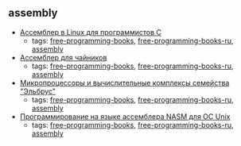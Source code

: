 assembly 
---
* [Ассемблер в Linux для программистов C](https://ru.wikibooks.org/wiki/Ассемблер_в_Linux_для_программистов_C)
    * tags: [free-programming-books](../tags/free-programming-books.md), [free-programming-books-ru](../tags/free-programming-books-ru.md), [assembly](../tags/assembly.md)
* [Ассемблер для чайников](http://av-assembler.ru/asm/afd/assembler-for-dummy.htm)
    * tags: [free-programming-books](../tags/free-programming-books.md), [free-programming-books-ru](../tags/free-programming-books-ru.md), [assembly](../tags/assembly.md)
* [Микропроцессоры и вычислительные комплексы семейства "Эльбрус"](http://www.mcst.ru/doc/book_121130.pdf)
    * tags: [free-programming-books](../tags/free-programming-books.md), [free-programming-books-ru](../tags/free-programming-books-ru.md), [assembly](../tags/assembly.md)
* [Программирование на языке ассемблера NASM для ОС Unix](http://www.stolyarov.info/books/pdf/nasm_unix.pdf)
    * tags: [free-programming-books](../tags/free-programming-books.md), [free-programming-books-ru](../tags/free-programming-books-ru.md), [assembly](../tags/assembly.md)
